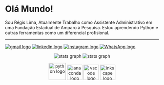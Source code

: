 <h1> Olá Mundo!</h1>
<p>Sou Régis Lima, Atualmente Trabalho como Assistente Administrativo em uma Fundação Estadual de Amparo à Pesquisa. Estou aprendendo Python e outras ferramentas como um diferencial profisional. </p> 
<hr>

[![gmail logo](https://img.shields.io/static/v1?message=Gmail&logo=gmail&label=&color=D14836&logoColor=white&labelColor=&style=for-the-badge)](mailto:cawyn2@gmail.com)
[![linkedin logo](https://img.shields.io/static/v1?message=LinkedIn&logo=linkedin&label=&color=0077B5&logoColor=white&labelColor=&style=for-the-badge)](https://www.linkedin.com/in/regislfreire/)
[![instagram logo](https://img.shields.io/static/v1?message=Instagram&logo=instagram&label=&color=E4405F&logoColor=white&labelColor=&style=for-the-badge)](https://www.instagram.com/regislfreire/)
[![WhatsApp logo](https://img.shields.io/static/v1?message=WhatsApp&logo=whatsApp&label=&color=00a884&logoColor=white&labelColor=&style=for-the-badge)](https://api.whatsapp.com/send?phone=5585997392503/)

<div align="center">

![stats graph](https://github-readme-stats.vercel.app/api?username=regislfreire&hide_title=true&hide_rank=false&show_icons=true&include_all_commits=true&count_private=true&disable_animations=false&theme=dracula&locale=pt-pt&hide_border=false)
![stats graph](https://github-readme-stats.vercel.app/api/top-langs/?username=regislfreire&layout=compact&langs_count=10&theme=dracula&locale=pt-pt)

<img src="https://cdn.jsdelivr.net/gh/devicons/devicon/icons/python/python-original.svg" height="56" alt="python logo" />
<img src="https://cdn.jsdelivr.net/gh/devicons/devicon/icons/anaconda/anaconda-original.svg" height="50" alt="anaconda logo" />
<img src="https://cdn.jsdelivr.net/gh/devicons/devicon/icons/vscode/vscode-original.svg" height="50" alt="vscode logo" />
<img src="https://cdn.jsdelivr.net/gh/devicons/devicon/icons/inkscape/inkscape-original.svg" height="50" alt="inkscape logo" /></div>